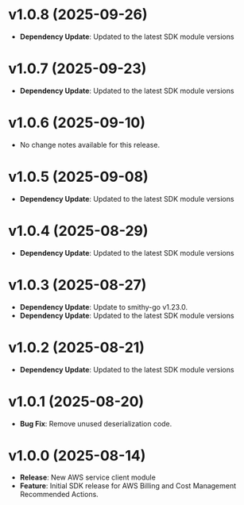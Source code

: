 # v1.0.8 (2025-09-26)

* **Dependency Update**: Updated to the latest SDK module versions

# v1.0.7 (2025-09-23)

* **Dependency Update**: Updated to the latest SDK module versions

# v1.0.6 (2025-09-10)

* No change notes available for this release.

# v1.0.5 (2025-09-08)

* **Dependency Update**: Updated to the latest SDK module versions

# v1.0.4 (2025-08-29)

* **Dependency Update**: Updated to the latest SDK module versions

# v1.0.3 (2025-08-27)

* **Dependency Update**: Update to smithy-go v1.23.0.
* **Dependency Update**: Updated to the latest SDK module versions

# v1.0.2 (2025-08-21)

* **Dependency Update**: Updated to the latest SDK module versions

# v1.0.1 (2025-08-20)

* **Bug Fix**: Remove unused deserialization code.

# v1.0.0 (2025-08-14)

* **Release**: New AWS service client module
* **Feature**: Initial SDK release for AWS Billing and Cost Management Recommended Actions.


